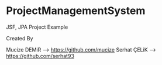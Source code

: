 # ProjectManagementSystem
JSF, JPA Project Example

Created By

Mucize DEMiR --> https://github.com/mucize
Serhat ÇELiK --> https://github.com/serhat93
